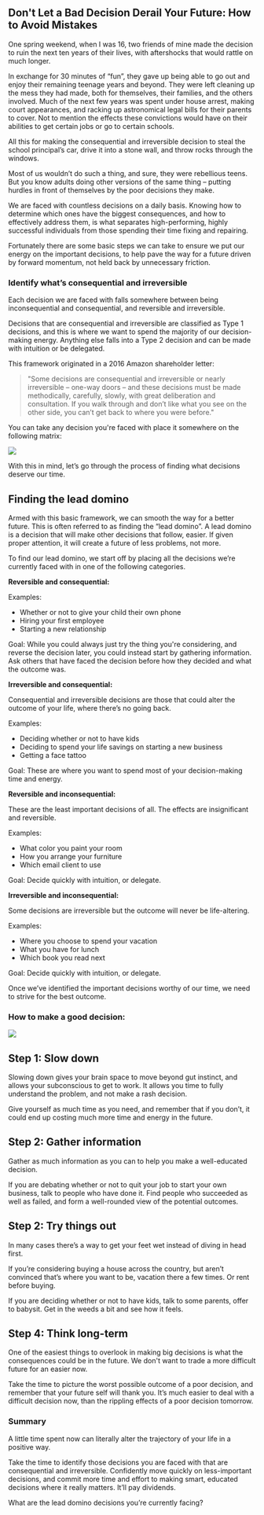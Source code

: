 ## Don't Let a Bad Decision Derail Your Future: How to Avoid Mistakes

One spring weekend, when I was 16, two friends of mine made the decision to ruin the next ten years of their lives, with aftershocks that would rattle on much longer.

In exchange for 30 minutes of “fun”, they gave up being able to go out and enjoy their remaining teenage years and beyond. They were left cleaning up the mess they had made, both for themselves, their families, and the others involved. Much of the next few years was spent under house arrest, making court appearances, and racking up astronomical legal bills for their parents to cover. Not to mention the effects these convictions would have on their abilities to get certain jobs or go to certain schools.

All this for making the consequential and irreversible decision to steal the school principal’s car, drive it into a stone wall, and throw rocks through the windows.

Most of us wouldn’t do such a thing, and sure, they were rebellious teens. But you know adults doing other versions of the same thing – putting hurdles in front of themselves by the poor decisions they make.

We are faced with countless decisions on a daily basis. Knowing how to determine which ones have the biggest consequences, and how to effectively address them, is what separates high-performing, highly successful individuals from those spending their time fixing and repairing.

Fortunately there are some basic steps we can take to ensure we put our energy on the important decisions, to help pave the way for a future driven by forward momentum, not held back by unnecessary friction.

### Identify what’s consequential and irreversible
Each decision we are faced with falls somewhere between being inconsequential and consequential, and reversible and irreversible.

Decisions that are consequential and irreversible are classified as Type 1 decisions, and this is where we want to spend the majority of our decision-making energy. Anything else falls into a Type 2 decision and can be made with intuition or be delegated.

This framework originated in a 2016 Amazon shareholder letter:

> "Some decisions are consequential and irreversible or nearly irreversible – one-way doors – and these decisions must be made methodically, carefully, slowly, with great deliberation and consultation. If you walk through and don’t like what you see on the other side, you can’t get back to where you were before."

You can take any decision you're faced with place it somewhere on the following matrix:

<img src='/img/2023-01-26/decision-making-matrix.png' />

With this in mind, let’s go through the process of finding what decisions deserve our time.

## Finding the lead domino

Armed with this basic framework, we can smooth the way for a better future. This is often referred to as finding the “lead domino”. A lead domino is a decision that will make other decisions that follow, easier. If given proper attention, it will create a future of less problems, not more.

To find our lead domino, we start off by placing all the decisions we’re currently faced with in one of the following categories.

**Reversible and consequential:**

Examples:

* Whether or not to give your child their own phone
* Hiring your first employee
* Starting a new relationship

Goal: While you could always just try the thing you're considering, and reverse the decision later, you could instead start by gathering information. Ask others that have faced the decision before how they decided and what the outcome was.

**Irreversible and consequential:**

Consequential and irreversible decisions are those that could alter the outcome of your life, where there’s no going back. 

Examples:

* Deciding whether or not to have kids
* Deciding to spend your life savings on starting a new business
* Getting a face tattoo

Goal: These are where you want to spend most of your decision-making time and energy.

**Reversible and inconsequential:**

These are the least important decisions of all. The effects are insignificant and reversible.

Examples:

* What color you paint your room
* How you arrange your furniture
* Which email client to use

Goal: Decide quickly with intuition, or delegate. 

**Irreversible and inconsequential:**

Some decisions are irreversible but the outcome will never be life-altering.

Examples:

* Where you choose to spend your vacation
* What you have for lunch
* Which book you read next

Goal: Decide quickly with intuition, or delegate. 

Once we’ve identified the important decisions worthy of our time, we need to strive for the best outcome.

### How to make a good decision:

<img src='/img/2023-01-26/man-at-crossroads.png' />

## Step 1: Slow down

Slowing down gives your brain space to move beyond gut instinct, and allows your subconscious to get to work. It allows you time to fully understand the problem, and not make a rash decision.  

Give yourself as much time as you need, and remember that if you don’t, it could end up costing much more time and energy in the future.

## Step 2: Gather information
Gather as much information as you can to help you make a well-educated decision. 

If you are debating whether or not to quit your job to start your own business, talk to people who have done it. Find people who succeeded as well as failed, and form a well-rounded view of the potential outcomes.

## Step 2: Try things out
In many cases there’s a way to get your feet wet instead of diving in head first.

If you’re considering buying a house across the country, but aren’t convinced that’s where you want to be, vacation there a few times. Or rent before buying. 

If you are deciding whether or not to have kids, talk to some parents, offer to babysit. Get in the weeds a bit and see how it feels.

## Step 4: Think long-term

One of the easiest things to overlook in making big decisions is what the consequences could be in the future. We don't want to trade a more difficult future for an easier now.

Take the time to picture the worst possible outcome of a poor decision, and remember that your future self will thank you. It’s much easier to deal with a difficult decision now, than the rippling effects of a poor decision tomorrow.

### Summary

A little time spent now can literally alter the trajectory of your life in a positive way.

Take the time to identify those decisions you are faced with that are consequential and irreversible. Confidently move quickly on less-important decisions, and commit more time and effort to making smart, educated decisions where it really matters. It’ll pay dividends.

What are the lead domino decisions you’re currently facing?




